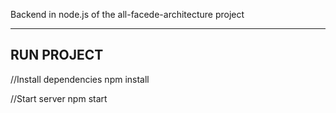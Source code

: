 Backend in node.js of the all-facede-architecture project

--------------------------------------
RUN PROJECT 
--------------------------------------

//Install dependencies
npm install

//Start server
npm start